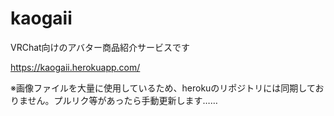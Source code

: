 # kaogaii
VRChat向けのアバター商品紹介サービスです

https://kaogaii.herokuapp.com/

※画像ファイルを大量に使用しているため、herokuのリポジトリには同期しておりません。プルリク等があったら手動更新します……
